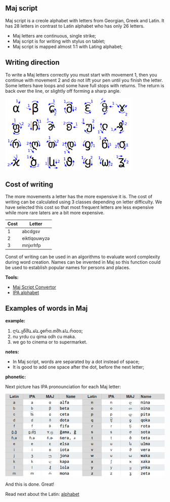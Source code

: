 ## Maj script

Maj script is a creole alphabet with letters from Georgian, Greek and Latin. It has 28 letters in contrast to Latin alphabet who has only 26 letters. 

* Maj letters are continuous, single strike;
* Maj script is for writing with stylus on tablet;
* Maj script is mapped almost 1:1 with Lating alphabet;

## Writing direction

To write a Maj letters correctly you must start with movement 1, then you continue with movement 2 and do not lift your pen until you finish the letter. Some letters have loops and some have full stops with returns. The return is back over the line, or slightly off forming a sharp angle.

<img src="maj-script.png" alt="Maj Script" width="400"></img>

## Cost of writing

The more movements a letter has the more expensive it is. The cost of writing can be calculated using 3 classes depending on letter difficulty. We have selected this cost so that most frequent letters are less expensive while more rare laters are a bit more expensive.

Cost |  Letter
-----|----------------------------
  1  |abcdgsv
  2  |eiktlqouwyzə
  3  |mnjxrhfp

Const of writing can be used in an algorithms to evaluate word complexity during word creation. Names can be invented in Maj so this function could be used to establish popular names for persons and places.

**Tools:**  
  
* [Maj Script Convertor](https://lingojam.com/MajScript)
* [IPA alphabet](http://www.internationalphoneticalphabet.org/ipa-sounds/ipa-chart-with-sounds/)

## Examples of words in Maj

**example:**

1. ღև.ყწმև.ɕև.ƍʚრα.თმh.ɕև.რαჺα;
1. nu yrdu cu qima odh cu maka.
1. we go to cinema or to supermarket.

**notes:**

* In Maj script, words are separated by a dot instead of space; 
* It is good to add one space after the dot, before the next letter;

**phonetic:**

Next picture has IPA pronounciation for each Maj letter:

<img src="maj_alphabet.png" alt="Maj Alphabet" width="600"></img>

And this is done. Great!

Read next about the Latin: [alphabet](alphabet.md)
